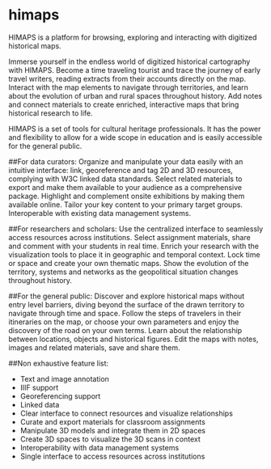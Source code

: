 # himaps
HIMAPS is a platform for browsing, exploring and interacting with digitized historical maps. 

Immerse yourself in the endless world of digitized historical cartography with HIMAPS. Become a time traveling tourist and trace the journey of early travel writers, reading extracts from their accounts directly on the map.  Interact with the map elements to navigate through territories, and learn about the evolution of urban and rural spaces throughout history. Add notes and connect materials to create enriched, interactive maps that bring historical research to life.

HIMAPS is a set of tools for cultural heritage professionals. It has the power and flexibility to allow for a wide scope in education and is easily accessible for the general public.

##For data curators:
Organize and manipulate your data easily with an intuitive interface: link, georeference and tag 2D and 3D resources, complying with W3C linked data standards. Select related materials to export and make them available to your audience as a comprehensive package. Highlight and complement onsite exhibitions by making them available online. Tailor your key content to your primary target groups. Interoperable with existing data management systems. 

##For researchers and scholars:
Use the centralized interface to seamlessly access resources across institutions. Select assignment materials, share and comment with your students in real time. Enrich your research with the visualization tools to place it in geographic and temporal context. Lock time or space and create your own thematic maps. Show the evolution of the territory, systems and networks as the geopolitical situation changes throughout history. 

##For the general public:
Discover and explore historical maps without entry level barriers, diving beyond the surface of the drawn territory to navigate through time and space. Follow the steps of travelers in their itineraries on the map, or choose your own parameters and enjoy the discovery of the road on your own terms. Learn about the relationship between locations, objects and historical figures. Edit the maps with notes, images and related materials, save and share them. 

##Non exhaustive feature list: 
- Text and image annotation 
- IIIF support 
- Georeferencing support 
- Linked data  
- Clear interface to connect resources and visualize relationships 
- Curate and export materials for classroom assignments 
- Manipulate 3D models and integrate them in 2D spaces 
- Create 3D spaces to visualize the 3D scans in context 
- Interoperability with data management systems 
- Single interface to access resources across institutions 
